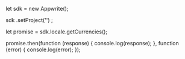 let sdk = new Appwrite();

sdk
    .setProject('')
;

let promise = sdk.locale.getCurrencies();

promise.then(function (response) {
    console.log(response);
}, function (error) {
    console.log(error);
});